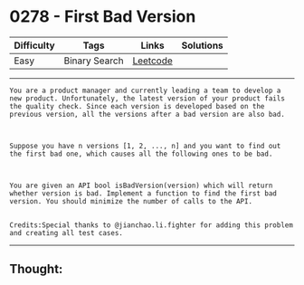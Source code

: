 # 0278 - First Bad Version

Difficulty  | Tags | Links | Solutions
----------- | ---- | ----- | -----
Easy | Binary Search | [Leetcode](https://leetcode.com/problems/first-bad-version/description/) |


-----------

```
You are a product manager and currently leading a team to develop a new product. Unfortunately, the latest version of your product fails the quality check. Since each version is developed based on the previous version, all the versions after a bad version are also bad. 



Suppose you have n versions [1, 2, ..., n] and you want to find out the first bad one, which causes all the following ones to be bad.



You are given an API bool isBadVersion(version) which will return whether version is bad. Implement a function to find the first bad version. You should minimize the number of calls to the API.


Credits:Special thanks to @jianchao.li.fighter for adding this problem and creating all test cases.
```

-----------

## Thought:
